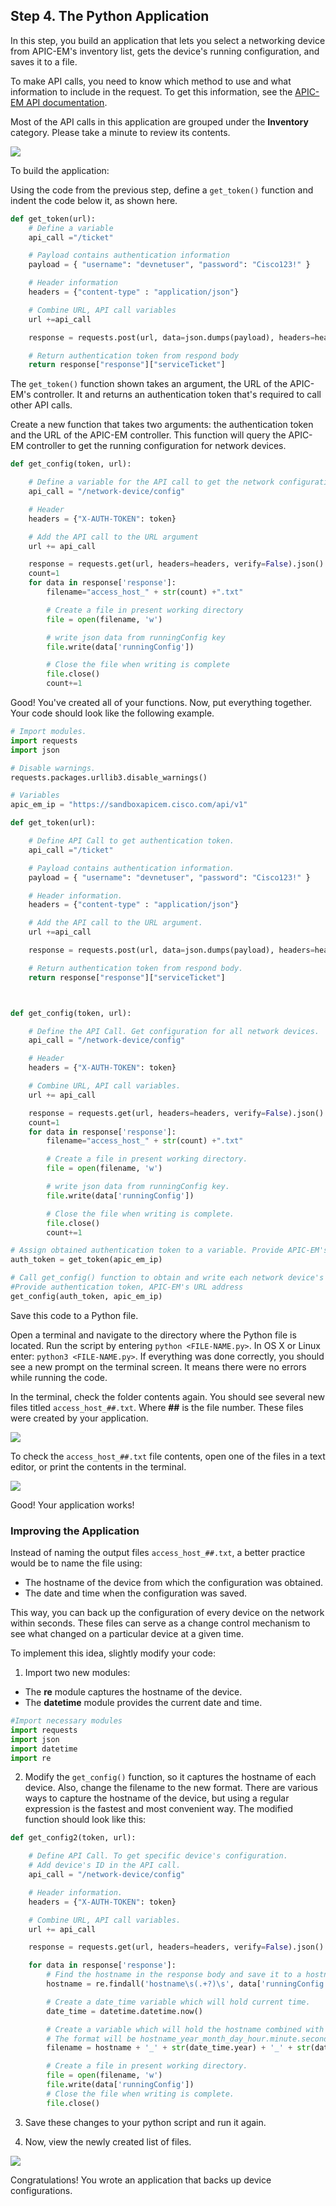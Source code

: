 ## Step 4. The Python Application

In this step, you build an application that lets you select a networking device from APIC-EM's inventory list, gets the device's running configuration, and saves it to a file.

To make API calls, you need to know which method to use and what information to include in the request. To get this information, see the [APIC-EM API documentation](https://developer.cisco.com/site/apic-em-rest-api/).

Most of the API calls in this application are grouped under the **Inventory** category. Please take a minute to review its contents.

![](/posts/files/apic-em-rest-api-python-app/assets/images/api_doc.png)

To build the application:

Using the code from the previous step, define a `get_token()` function and indent the code below it, as shown here.

```python
def get_token(url):
    # Define a variable
    api_call ="/ticket"

    # Payload contains authentication information
    payload = { "username": "devnetuser", "password": "Cisco123!" }

    # Header information
    headers = {"content-type" : "application/json"}

    # Combine URL, API call variables
    url +=api_call

    response = requests.post(url, data=json.dumps(payload), headers=headers, verify=False).json()

    # Return authentication token from respond body
    return response["response"]["serviceTicket"]
```

The  `get_token()` function shown takes an argument, the URL of the APIC-EM's controller. It and returns an authentication token that's required to call other API calls.

Create a new function that takes two arguments: the authentication token and the URL of the APIC-EM controller. This function will query the APIC-EM controller to get the running configuration for network devices.

```python
def get_config(token, url):

    # Define a variable for the API call to get the network configurations of all devices
    api_call = "/network-device/config"

    # Header
    headers = {"X-AUTH-TOKEN": token}

    # Add the API call to the URL argument
    url += api_call

    response = requests.get(url, headers=headers, verify=False).json()
    count=1
    for data in response['response']:
        filename="access_host_" + str(count) +".txt"

        # Create a file in present working directory
        file = open(filename, 'w')

        # write json data from runningConfig key
        file.write(data['runningConfig'])

        # Close the file when writing is complete
        file.close()
        count+=1
```

Good! You've created all of your functions. Now, put everything together. Your code should look like the following example.


``` python
# Import modules.
import requests
import json

# Disable warnings.
requests.packages.urllib3.disable_warnings()

# Variables
apic_em_ip = "https://sandboxapicem.cisco.com/api/v1"

def get_token(url):

    # Define API Call to get authentication token.
    api_call ="/ticket"

    # Payload contains authentication information.
    payload = { "username": "devnetuser", "password": "Cisco123!" }

    # Header information.
    headers = {"content-type" : "application/json"}

    # Add the API call to the URL argument.
    url +=api_call

    response = requests.post(url, data=json.dumps(payload), headers=headers, verify=False).json()

    # Return authentication token from respond body.
    return response["response"]["serviceTicket"]



def get_config(token, url):

    # Define the API Call. Get configuration for all network devices.    
    api_call = "/network-device/config"

    # Header
    headers = {"X-AUTH-TOKEN": token}

    # Combine URL, API call variables.
    url += api_call

    response = requests.get(url, headers=headers, verify=False).json()
    count=1
    for data in response['response']:
        filename="access_host_" + str(count) +".txt"

        # Create a file in present working directory.
        file = open(filename, 'w')       

        # write json data from runningConfig key.
        file.write(data['runningConfig'])

        # Close the file when writing is complete.
        file.close()
        count+=1

# Assign obtained authentication token to a variable. Provide APIC-EM's URL address.
auth_token = get_token(apic_em_ip)

# Call get_config() function to obtain and write each network device's configuration to a separate file.
#Provide authentication token, APIC-EM's URL address
get_config(auth_token, apic_em_ip)

```

Save this code to a Python file.

Open a terminal and navigate to the directory where the Python file is located. Run the script by entering `python <FILE-NAME.py>`.  In OS X or Linux enter: `python3 <FILE-NAME.py>`. If everything was done correctly, you should see a new prompt on the terminal screen. It means there were no errors while running the code.

In the terminal, check the folder contents again. You should see several new files titled `access_host_##.txt`. Where **##** is the file number.  These files were created by your application.

![](/posts/files/apic-em-rest-api-python-app/assets/images/txt_files.png)

To check the `access_host_##.txt` file contents, open one of the files in a text editor, or print the contents in the terminal.

![](/posts/files/apic-em-rest-api-python-app/assets/images/txt_contents.png)

Good! Your application works!


### Improving the Application

Instead of naming the output files `access_host_##.txt`, a better practice would be to name the file using:
* The hostname of the device from which the configuration was obtained.
* The date and time when the configuration was saved.

This way, you can back up the configuration of every device on the network within seconds. These files can serve as a change control mechanism to see what changed on a particular device at a given time.

To implement this idea, slightly modify your code:

1. Import two new modules:
  * The **re** module captures the hostname of the device.
  * The **datetime** module provides the current date and time.

```python
#Import necessary modules
import requests
import json
import datetime
import re
```
2. Modify the `get_config()` function, so it captures the hostname of each device. Also, change the filename to the new format. There are various ways to capture the hostname of the device, but using a regular expression is the fastest and most convenient way. The modified function should look like this:

```python
def get_config2(token, url):

    # Define API Call. To get specific device's configuration.
    # Add device's ID in the API call.
    api_call = "/network-device/config"

    # Header information.
    headers = {"X-AUTH-TOKEN": token}

    # Combine URL, API call variables.
    url += api_call

    response = requests.get(url, headers=headers, verify=False).json()

    for data in response['response']:
        # Find the hostname in the response body and save it to a hostname variable.
        hostname = re.findall('hostname\s(.+?)\s', data['runningConfig'])[0]

        # Create a date_time variable which will hold current time.
        date_time = datetime.datetime.now()

        # Create a variable which will hold the hostname combined with the date and time.
        # The format will be hostname_year_month_day_hour.minute.second
        filename = hostname + '_' + str(date_time.year) + '_' + str(date_time.month) + '_' + str(date_time.day) + '_' + str(date_time.hour) + '.' + str(date_time.minute) + '.' + str(date_time.second)

        # Create a file in present working directory.
        file = open(filename, 'w')       
        file.write(data['runningConfig'])
        # Close the file when writing is complete.
        file.close()
```
3. Save these changes to your python script and run it again.  

4. Now, view the newly created list of files.

![](/posts/files/apic-em-rest-api-python-app/assets/images/txt_files2.png)


Congratulations! You wrote an application that backs up device configurations.

